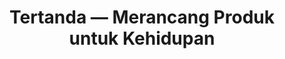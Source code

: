 ---
layout:  default
title : "Tertanda &mdash; Merancang Produk untuk Kehidupan"
meta  :  Kami merancang produk yang berguna dan menyenangkan untuk digunakan. Melalui desain, kode, dan teknologi, kami membantu memperbaiki kualitas kehidupan manusia.
---